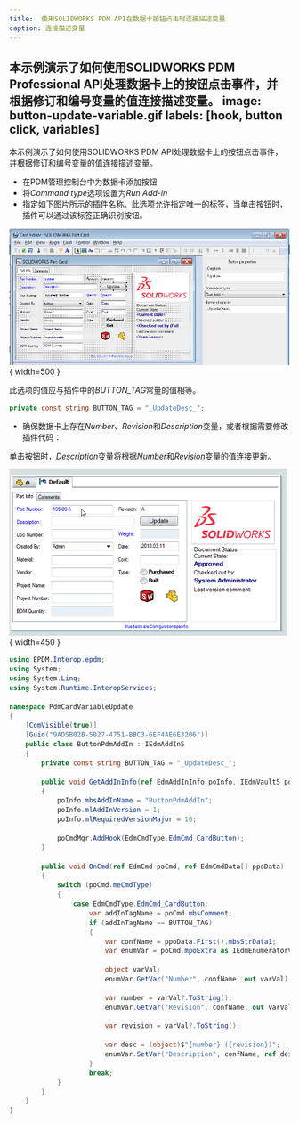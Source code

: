 ```yaml
---
title:  使用SOLIDWORKS PDM API在数据卡按钮点击时连接描述变量
caption: 连接描述变量
---
```

 本示例演示了如何使用SOLIDWORKS PDM Professional API处理数据卡上的按钮点击事件，并根据修订和编号变量的值连接描述变量。
image: button-update-variable.gif
labels: [hook, button click, variables]
---

本示例演示了如何使用SOLIDWORKS PDM API处理数据卡上的按钮点击事件，并根据修订和编号变量的值连接描述变量。

* 在PDM管理控制台中为数据卡添加按钮
* 将*Command type*选项设置为*Run Add-in*
* 指定如下图片所示的插件名称。此选项允许指定唯一的标签，当单击按钮时，插件可以通过该标签正确识别按钮。

![数据卡设置选项](data-card-button.png){ width=500 }

此选项的值应与插件中的*BUTTON_TAG*常量的值相等。

~~~ cs
private const string BUTTON_TAG = "_UpdateDesc_";
~~~

* 确保数据卡上存在*Number*、*Revision*和*Description*变量，或者根据需要修改插件代码：

单击按钮时，*Description*变量将根据*Number*和*Revision*变量的值连接更新。

![单击按钮时更新Description变量](button-update-variable.gif){ width=450 }

~~~ cs
using EPDM.Interop.epdm;
using System;
using System.Linq;
using System.Runtime.InteropServices;

namespace PdmCardVariableUpdate
{
    [ComVisible(true)]
    [Guid("9AD5B02B-5027-4751-BBC3-6EF4AE6E3206")]
    public class ButtonPdmAddIn : IEdmAddIn5
    {
        private const string BUTTON_TAG = "_UpdateDesc_";

        public void GetAddInInfo(ref EdmAddInInfo poInfo, IEdmVault5 poVault, IEdmCmdMgr5 poCmdMgr)
        {
            poInfo.mbsAddInName = "ButtonPdmAddIn";
            poInfo.mlAddInVersion = 1;
            poInfo.mlRequiredVersionMajor = 16;

            poCmdMgr.AddHook(EdmCmdType.EdmCmd_CardButton);
        }

        public void OnCmd(ref EdmCmd poCmd, ref EdmCmdData[] ppoData)
        {
            switch (poCmd.meCmdType)
            {
                case EdmCmdType.EdmCmd_CardButton:
                    var addInTagName = poCmd.mbsComment;
                    if (addInTagName == BUTTON_TAG)
                    {
                        var confName = ppoData.First().mbsStrData1;
                        var enumVar = poCmd.mpoExtra as IEdmEnumeratorVariable5;

                        object varVal;
                        enumVar.GetVar("Number", confName, out varVal);

                        var number = varVal?.ToString();
                        enumVar.GetVar("Revision", confName, out varVal);

                        var revision = varVal?.ToString();

                        var desc = (object)$"{number} ({revision})";
                        enumVar.SetVar("Description", confName, ref desc);
                    }
                    break;
            }
        }
    }
}
~~~